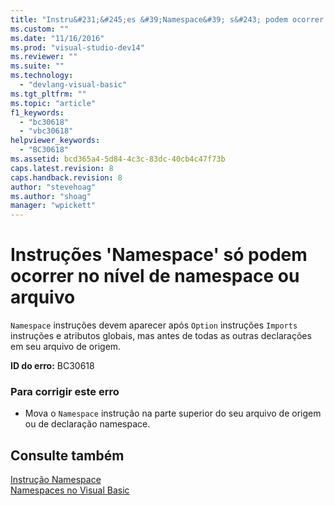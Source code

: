 ```yaml
---
title: "Instru&#231;&#245;es &#39;Namespace&#39; s&#243; podem ocorrer no n&#237;vel de namespace ou arquivo | Microsoft Docs"
ms.custom: ""
ms.date: "11/16/2016"
ms.prod: "visual-studio-dev14"
ms.reviewer: ""
ms.suite: ""
ms.technology: 
  - "devlang-visual-basic"
ms.tgt_pltfrm: ""
ms.topic: "article"
f1_keywords: 
  - "bc30618"
  - "vbc30618"
helpviewer_keywords: 
  - "BC30618"
ms.assetid: bcd365a4-5d84-4c3c-83dc-40cb4c47f73b
caps.latest.revision: 8
caps.handback.revision: 8
author: "stevehoag"
ms.author: "shoag"
manager: "wpickett"
---
```

# Instru&#231;&#245;es &#39;Namespace&#39; s&#243; podem ocorrer no n&#237;vel de namespace ou arquivo
`Namespace` instruções devem aparecer após `Option` instruções `Imports` instruções e atributos globais, mas antes de todas as outras declarações em seu arquivo de origem.  
  
 **ID do erro:** BC30618  
  
### Para corrigir este erro  
  
-   Mova o `Namespace` instrução na parte superior do seu arquivo de origem ou de declaração namespace.  
  
## Consulte também  
 [Instrução Namespace](../../visual-basic/language-reference/statements/namespace-statement.md)   
 [Namespaces no Visual Basic](../../visual-basic/programming-guide/program-structure/namespaces.md)